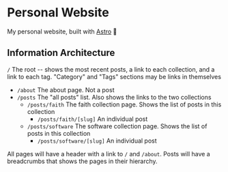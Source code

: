 # Personal Website

My personal website, built with [Astro](https://astro.build) 🚀

## Information Architecture

`/` The root -- shows the most recent posts, a link to each collection, and a
link to each tag. "Category" and "Tags" sections may be links in themselves

* `/about` The about page. Not a post
* `/posts` The "all posts" list. Also shows the links to the two collections
  * `/posts/faith` The faith collection page. Shows the list of posts in this collection
    * `/posts/faith/[slug]` An individual post
  * `/posts/software` The software collection page. Shows the list of posts in this collection
    * `/posts/software/[slug]` An individual post

All pages will have a header with a link to `/` and `/about`. Posts will have a
breadcrumbs that shows the pages in their hierarchy.

